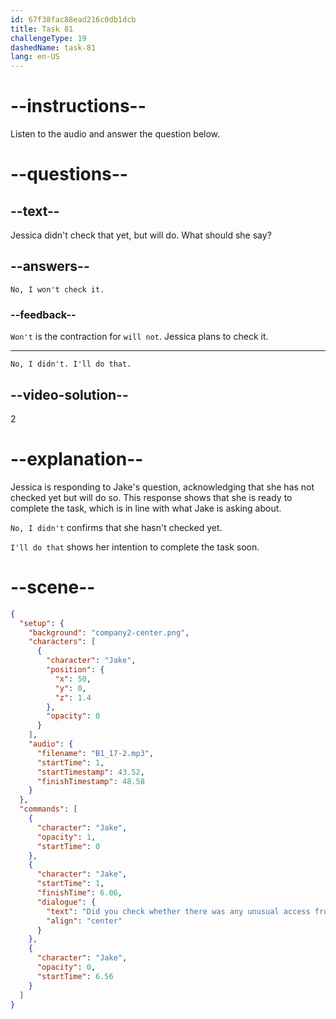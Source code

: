 ```yaml
---
id: 67f38fac88ead216c0db1dcb
title: Task 81
challengeType: 19
dashedName: task-81
lang: en-US
---
```


<!-- (audio) Jake: Did you check whether there was any unusual access from external IPs or locations? -->

<!-- SPEAKING -->

# --instructions--

Listen to the audio and answer the question below.

# --questions--

## --text--

Jessica didn't check that yet, but will do. What should she say?

## --answers--

`No, I won't check it.`

### --feedback--

`Won't` is the contraction for `will not`. Jessica plans to check it.

---

`No, I didn't. I'll do that.`

## --video-solution--

2

# --explanation--

Jessica is responding to Jake's question, acknowledging that she has not checked yet but will do so. This response shows that she is ready to complete the task, which is in line with what Jake is asking about.

`No, I didn't` confirms that she hasn't checked yet.

`I'll do that` shows her intention to complete the task soon.

# --scene--

```json
{
  "setup": {
    "background": "company2-center.png",
    "characters": [
      {
        "character": "Jake",
        "position": {
          "x": 50,
          "y": 0,
          "z": 1.4
        },
        "opacity": 0
      }
    ],
    "audio": {
      "filename": "B1_17-2.mp3",
      "startTime": 1,
      "startTimestamp": 43.52,
      "finishTimestamp": 48.58
    }
  },
  "commands": [
    {
      "character": "Jake",
      "opacity": 1,
      "startTime": 0
    },
    {
      "character": "Jake",
      "startTime": 1,
      "finishTime": 6.06,
      "dialogue": {
        "text": "Did you check whether there was any unusual access from external IPs or locations?",
        "align": "center"
      }
    },
    {
      "character": "Jake",
      "opacity": 0,
      "startTime": 6.56
    }
  ]
}
```
